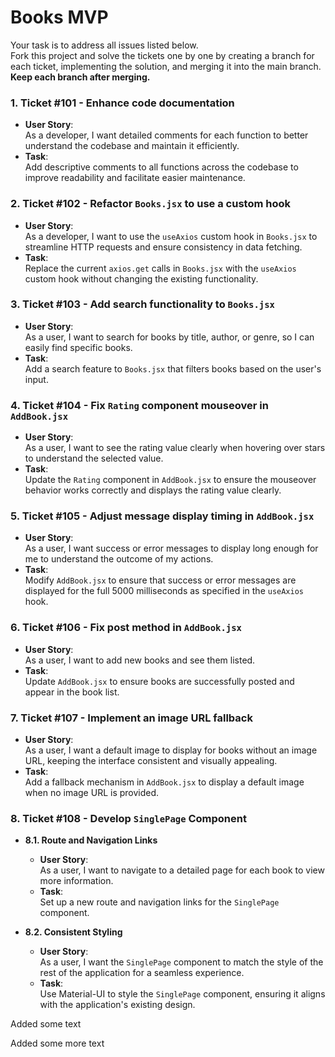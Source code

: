 # Books MVP

Your task is to address all issues listed below.  
Fork this project and solve the tickets one by one by creating a branch for each ticket, implementing the solution, and merging it into the main branch. **Keep each branch after merging.**

### 1. **Ticket #101 - Enhance code documentation**

- **User Story**:  
  As a developer, I want detailed comments for each function to better understand the codebase and maintain it efficiently.
- **Task**:  
  Add descriptive comments to all functions across the codebase to improve readability and facilitate easier maintenance.

### 2. **Ticket #102 - Refactor `Books.jsx` to use a custom hook**

- **User Story**:  
  As a developer, I want to use the `useAxios` custom hook in `Books.jsx` to streamline HTTP requests and ensure consistency in data fetching.
- **Task**:  
  Replace the current `axios.get` calls in `Books.jsx` with the `useAxios` custom hook without changing the existing functionality.

### 3. **Ticket #103 - Add search functionality to `Books.jsx`**

- **User Story**:  
  As a user, I want to search for books by title, author, or genre, so I can easily find specific books.
- **Task**:  
  Add a search feature to `Books.jsx` that filters books based on the user's input.

### 4. **Ticket #104 - Fix `Rating` component mouseover in `AddBook.jsx`**

- **User Story**:  
  As a user, I want to see the rating value clearly when hovering over stars to understand the selected value.
- **Task**:  
  Update the `Rating` component in `AddBook.jsx` to ensure the mouseover behavior works correctly and displays the rating value clearly.

### 5. **Ticket #105 - Adjust message display timing in `AddBook.jsx`**

- **User Story**:  
  As a user, I want success or error messages to display long enough for me to understand the outcome of my actions.
- **Task**:  
  Modify `AddBook.jsx` to ensure that success or error messages are displayed for the full 5000 milliseconds as specified in the `useAxios` hook.

### 6. **Ticket #106 - Fix post method in `AddBook.jsx`**

- **User Story**:  
  As a user, I want to add new books and see them listed.
- **Task**:  
  Update `AddBook.jsx` to ensure books are successfully posted and appear in the book list.

### 7. **Ticket #107 - Implement an image URL fallback**

- **User Story**:  
  As a user, I want a default image to display for books without an image URL, keeping the interface consistent and visually appealing.
- **Task**:  
  Add a fallback mechanism in `AddBook.jsx` to display a default image when no image URL is provided.

### 8. **Ticket #108 - Develop `SinglePage` Component**

- **8.1. Route and Navigation Links**

  - **User Story**:  
    As a user, I want to navigate to a detailed page for each book to view more information.
  - **Task**:  
    Set up a new route and navigation links for the `SinglePage` component.

- **8.2. Consistent Styling**
  - **User Story**:  
    As a user, I want the `SinglePage` component to match the style of the rest of the application for a seamless experience.
  - **Task**:  
    Use Material-UI to style the `SinglePage` component, ensuring it aligns with the application's existing design.

Added some text

Added some more text
